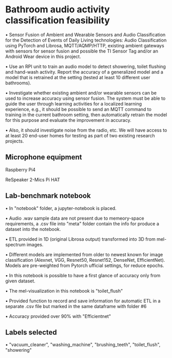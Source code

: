 # Bathroom audio activity classification feasibility

•	Sensor Fusion of Ambient and Wearable Sensors and Audio Classification for the Detection of Events of Daily Living technologies: Audio Classification using PyTorch and Librosa, MQTT/AQMP/HTTP, existing ambient gateways with sensors for sensor fusion and possible the TI Sensor Tag and/or an Android Wear device in this project.

•	Use an RPI unit to train an audio model to detect showering, toilet flushing and hand-wash activity. Report the accuracy of a generalized model and a model that is retrained at the setting (tested at least 10 different user bathrooms).

•	Investigate whether existing ambient and/or wearable sensors can be used to increase accuracy using sensor fusion. The system must be able to guide the user through learning activities for a localized learning experience, e.g., it should be possible to send an MQTT command to training in the current bathroom setting, then automatically retrain the model for this purpose and evaluate the improvement in accuracy.

•	 Also, it should investigate noise from the radio, etc. We will have access to at least 20 end-user homes for testing as part of two existing research projects. 

## Microphone equipment

Raspberry Pi4

ReSpeaker 2-Mics Pi HAT

## Lab-benchmark notebook

•	In "notebook" folder, a jupyter-notebook is placed. 

•	Audio .wav sample data are not present due to memeory-space requirements, a .csv file into "meta" folder contain the info for produce a dataset into the notebook. 

•	ETL provided in 1D (original Librosa output) transformed into 3D from mel-spectrum images.

•	Different models are implemented from older to newest known for image classification (Alexnet, VGG, Resnet50, Resnet152, DenseNet, EfficientNet). Models are pre-weighted from Pytorch ufficial settings, for reduce epochs.

•	In this notebook is possible to have a first glance of accuracy only from given dataset.

•	The mel-visualization in this notebook is "toilet_flush"

•	Provided function to record and save information for automatic ETL in a separate .csv file but marked in the same dataframe with folder #6

•	Accuracy provided over 90% with "Efficientnet"


## Labels selected

•	"vacuum_cleaner", "washing_machine", "brushing_teeth", "toilet_flush", "showering"

